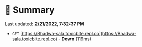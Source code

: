 # 📖 Summary
Last updated: **2/21/2022, 7:32:37 PM**

- `GET` [https://Bhadwa-sala.toxicblte.repl.co](https://Bhadwa-sala.toxicblte.repl.co) - **Down** (119ms)
